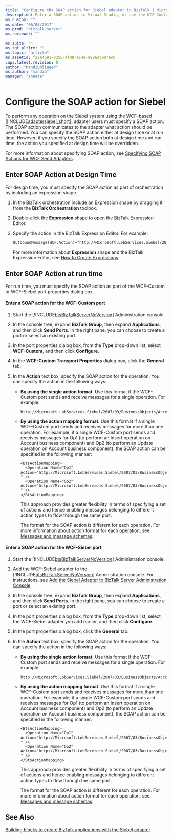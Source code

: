```yaml
---
title: "Configure the SOAP action for Siebel adapter in BizTalk | Microsoft Docs"
description: Enter a SOAP action in Visual Studio, or use the WCF-Custom or WCF-Siebel adapter in the BizTalk Adapter Pack (BAP)
ms.custom: ""
ms.date: "06/08/2017"
ms.prod: "biztalk-server"
ms.reviewer: ""

ms.suite: ""
ms.tgt_pltfrm: ""
ms.topic: "article"
ms.assetid: f22a4691-0355-4f08-a14e-e90a3c987ac0
caps.latest.revision: 9
author: "MandiOhlinger"
ms.author: "mandia"
manager: "anneta"
---
```

# Configure the SOAP action for Siebel
To perform any operation on the Siebel system using the WCF-based [!INCLUDE[adaptersiebel_short](../../includes/adaptersiebel-short-md.md)], adapter users must specify a SOAP action. The SOAP action communicates to the adapter what action should be performed. You can specify the SOAP action either at design time or at run time. However, if you specify the SOAP action both at design time and run time, the action you specified at design time will be overridden.  
  
 For more information about specifying SOAP action, see [Specifying SOAP Actions for WCF Send Adapters](../../core/specifying-soap-actions-for-wcf-send-adapters.md).
  
## Enter SOAP Action at Design Time  
 For design time, you must specify the SOAP action as part of orchestration by including an expression shape.  
  
1.  In the BizTalk orchestration include an Expression shape by dragging it from the **BizTalk Orchestration** toolbox.  
  
2.  Double-click the **Expression** shape to open the BizTalk Expression Editor.  
  
3.  Specify the action in the BizTalk Expression Editor. For example:  
  
    ```  
    OutboundMessage(WCF.Action)="http://Microsoft.LobServices.Siebel/2007/03/BusinessObjects/Account/Account/Insert"  
    ```  
  
     For more information about **Expression** shape and the BizTalk Expression Editor, see [How to Create Expressions](../../core/how-to-create-expressions.md).  
  
## Enter SOAP Action at run time  
 For run time, you must specify the SOAP action as part of the WCF-Custom or WCF-Siebel port properties dialog box.  
  
#### Enter a SOAP action for the WCF-Custom port  
  
1.  Start the [!INCLUDE[btsBizTalkServerNoVersion](../../includes/btsbiztalkservernoversion-md.md)] Administration console.  
  
2.  In the console tree, expand **BizTalk Group**, then expand **Applications**, and then click **Send Ports**. In the right pane, you can choose to create a port or select an existing port.  
  
3.  In the port properties dialog box, from the **Type** drop-down list, select **WCF-Custom**, and then click **Configure**.  
  
4.  In the **WCF-Custom Transport Properties** dialog box, click the **General** tab.  
  
5.  In the **Action** text box, specify the SOAP action for the operation. You can specify the action in the following ways:  
  
    -   **By using the single action format**. Use this format if the WCF-Custom port sends and receive messages for a single operation. For example:  
  
        ```  
        http://Microsoft.LobServices.Siebel/2007/03/BusinessObjects/Account/Account/Insert  
        ```  
  
    -   **By using the action mapping format**. Use this format if a single WCF-Custom port sends and receives messages for more than one operation. For example, if a single WCF-Custom port sends and receives messages for Op1 (to perform an Insert operation on Account business component) and Op2 (to perform an Update operation on Account business component), the SOAP action can be specified in the following manner:  
  
        ```  
        <BtsActionMapping>  
          <Operation Name="Op1" Action="http://Microsoft.LobServices.Siebel/2007/03/BusinessObjects/Account/Account/Insert " />  
          <Operation Name="Op2" Action="http://Microsoft.LobServices.Siebel/2007/03/BusinessObjects/Account/Account/Update " />  
        </BtsActionMapping>  
        ```  
  
         This approach provides greater flexibility in terms of specifying a set of actions and hence enabling messages belonging to different action types to flow through the same port.  
  
         The format for the SOAP action is different for each operation. For more information about action format for each operation, see [Messages and message schemas](messages-and-message-schemas-for-siebel-adapter-in-biztalk.md).
  
#### Enter a SOAP action for the WCF-Siebel port  
  
1.  Start the [!INCLUDE[btsBizTalkServerNoVersion](../../includes/btsbiztalkservernoversion-md.md)] Administration console.  
  
2.  Add the WCF-Siebel adapter to the [!INCLUDE[btsBizTalkServerNoVersion](../../includes/btsbiztalkservernoversion-md.md)] Administration console. For instructions, see [Add the Siebel Adapter to BizTalk Server Administration Console](../../adapters-and-accelerators/adapter-siebel/add-the-siebel-adapter-to-biztalk-server-administration-console.md).  
  
3.  In the console tree, expand **BizTalk Group**, then expand **Applications**, and then click **Send Ports**. In the right pane, you can choose to create a port or select an existing port.  
  
4.  In the port properties dialog box, from the **Type** drop-down list, select the WCF-Siebel adapter you add earlier, and then click **Configure**.  
  
5.  In the port properties dialog box, click the **General** tab.  
  
6.  In the **Action** text box, specify the SOAP action for the operation. You can specify the action in the following ways:  
  
    -   **By using the single action format**. Use this format if the WCF-Custom port sends and receive messages for a single operation. For example:  
  
        ```  
        http://Microsoft.LobServices.Siebel/2007/03/BusinessObjects/Account/Account/Insert  
        ```  
  
    -   **By using the action mapping format**. Use this format if a single WCF-Custom port sends and receives messages for more than one operation. For example, if a single WCF-Custom port sends and receives messages for Op1 (to perform an Insert operation on Account business component) and Op2 (to perform an Update operation on Account business component), the SOAP action can be specified in the following manner:  
  
        ```  
        <BtsActionMapping>  
          <Operation Name="Op1" Action="http://Microsoft.LobServices.Siebel/2007/03/BusinessObjects/Account/Account/Insert " />  
          <Operation Name="Op2" Action="http://Microsoft.LobServices.Siebel/2007/03/BusinessObjects/Account/Account/Update " />  
        </BtsActionMapping>  
        ```  
  
         This approach provides greater flexibility in terms of specifying a set of actions and hence enabling messages belonging to different action types to flow through the same port.  
  
         The format for the SOAP action is different for each operation. For more information about action format for each operation, see [Messages and message schemas](messages-and-message-schemas-for-siebel-adapter-in-biztalk.md).
  
## See Also  
[Building blocks to create BizTalk applications with the Siebel adapter](../../adapters-and-accelerators/adapter-siebel/building-blocks-to-create-biztalk-applications-with-the-siebel-adapter.md)